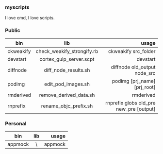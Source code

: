 ### myscripts

I love cmd, I love scripts.

### Public

| bin          | lib                         | usage                           |
| ------------ |:---------------------------:| -------------------------------:|
| ckweakify    | check_weakify_strongify.rb  | ckweakify src_folder            |
| devstart     | cortex_gulp_server.scpt     | devstart                        |
| diffnode     | diff_node_results.sh        | diffnode old_output node_src    |
| podimg       | edit_pod_images.sh          | podimg \[prj_name\] \[prj_root\]|
| rmderived    | remove_derived_data.sh      | rmderived                       |
| rnprefix     | rename_objc_prefix.sh       | rnprefix globs old_pre new_pre \[output\]    |

### Personal

| bin          | lib                         | usage                           |
| ------------ |:---------------------------:| -------------------------------:|
| appmock      | \                           | appmock                         |
